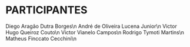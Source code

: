 # PARTICIPANTES

Diego Aragão Dutra Borges\n
André de Oliveira Lucena Junior\n
Victor Hugo Queiroz Couto\n
Victor Vianelo Campos\n
Rodrigo Tymoti Martins\n
Matheus Finccato Cecchini\n